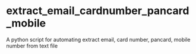 # extract_email_cardnumber_pancard_mobile
A python script for automating extract email, card number, pancard, mobile number from text file
